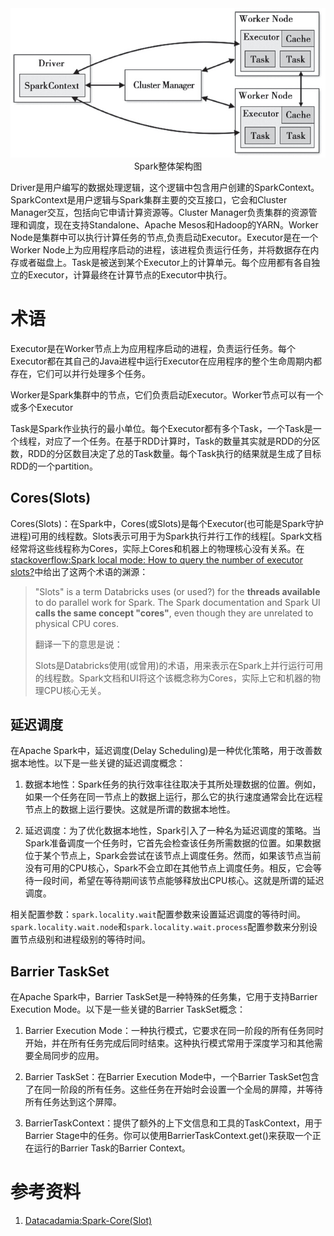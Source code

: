 <center>
    <img src="./img/00_spark_arch.png">
    <div>Spark整体架构图</div>
</center>

Driver是用户编写的数据处理逻辑，这个逻辑中包含用户创建的SparkContext。SparkContext是用户逻辑与Spark集群主要的交互接口，它会和Cluster Manager交互，包括向它申请计算资源等。Cluster Manager负责集群的资源管理和调度，现在支持Standalone、Apache Mesos和Hadoop的YARN。Worker Node是集群中可以执行计算任务的节点,负责启动Executor。Executor是在一个Worker Node上为应用程序启动的进程，该进程负责运行任务，并将数据存在内存或者磁盘上。Task是被送到某个Executor上的计算单元。每个应用都有各自独立的Executor，计算最终在计算节点的Executor中执行。

# 术语

Executor是在Worker节点上为应用程序启动的进程，负责运行任务。每个Executor都在其自己的Java进程中运行Executor在应用程序的整个生命周期内都存在，它们可以并行处理多个任务。

Worker是Spark集群中的节点，它们负责启动Executor。Worker节点可以有一个或多个Executor

Task是Spark作业执行的最小单位。每个Executor都有多个Task，一个Task是一个线程，对应了一个任务。在基于RDD计算时，Task的数量其实就是RDD的分区数，RDD的分区数目决定了总的Task数量。每个Task执行的结果就是生成了目标RDD的一个partition。


## Cores(Slots)
Cores(Slots)：在Spark中，Cores(或Slots)是每个Executor(也可能是Spark守护进程)可用的线程数。Slots表示可用于为Spark执行并行工作的线程[。Spark文档经常将这些线程称为Cores，实际上Cores和机器上的物理核心没有关系。在[stackoverflow:Spark local mode: How to query the number of executor slots?](https://stackoverflow.com/questions/49324721/spark-local-mode-how-to-query-the-number-of-executor-slots)中给出了这两个术语的渊源：

> "Slots" is a term Databricks uses (or used?) for the **threads available** to do parallel work for Spark. The Spark documentation and Spark UI **calls the same concept "cores"**, even though they are unrelated to physical CPU cores.
>
>
> 翻译一下的意思是说：
>
> Slots是Databricks使用(或曾用)的术语，用来表示在Spark上并行运行可用的线程数。Spark文档和UI将这个该概念称为Cores，实际上它和机器的物理CPU核心无关。

## 延迟调度
在Apache Spark中，延迟调度(Delay Scheduling)是一种优化策略，用于改善数据本地性。以下是一些关键的延迟调度概念：

1. 数据本地性：Spark任务的执行效率往往取决于其所处理数据的位置。例如，如果一个任务在同一节点上的数据上运行，那么它的执行速度通常会比在远程节点上的数据上运行要快。这就是所谓的数据本地性。

2. 延迟调度：为了优化数据本地性，Spark引入了一种名为延迟调度的策略。当Spark准备调度一个任务时，它首先会检查该任务所需数据的位置。如果数据位于某个节点上，Spark会尝试在该节点上调度任务。然而，如果该节点当前没有可用的CPU核心，Spark不会立即在其他节点上调度任务。相反，它会等待一段时间，希望在等待期间该节点能够释放出CPU核心。这就是所谓的延迟调度。

相关配置参数：`spark.locality.wait`配置参数来设置延迟调度的等待时间。`spark.locality.wait.node`和`spark.locality.wait.process`配置参数来分别设置节点级别和进程级别的等待时间。

## Barrier TaskSet

在Apache Spark中，Barrier TaskSet是一种特殊的任务集，它用于支持Barrier Execution Mode。以下是一些关键的Barrier TaskSet概念：

1. Barrier Execution Mode：一种执行模式，它要求在同一阶段的所有任务同时开始，并在所有任务完成后同时结束。这种执行模式常用于深度学习和其他需要全局同步的应用。

2. Barrier TaskSet：在Barrier Execution Mode中，一个Barrier TaskSet包含了在同一阶段的所有任务。这些任务在开始时会设置一个全局的屏障，并等待所有任务达到这个屏障。

3. BarrierTaskContext：提供了额外的上下文信息和工具的TaskContext，用于Barrier Stage中的任务。你可以使用BarrierTaskContext.get()来获取一个正在运行的Barrier Task的Barrier Context。

# 参考资料

1. [Datacadamia:Spark-Core(Slot)](https://datacadamia.com/db/spark/cluster/core)

